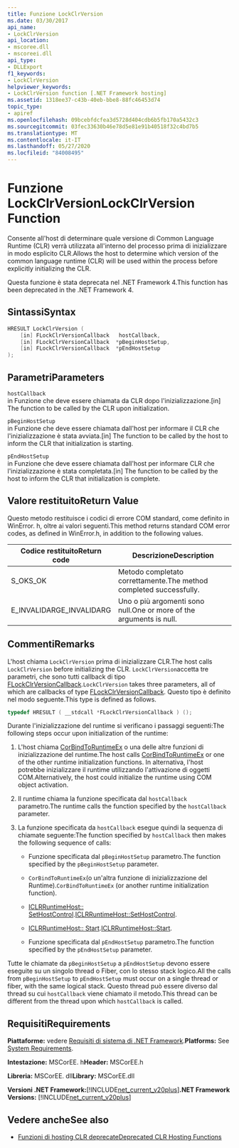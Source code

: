 ```yaml
---
title: Funzione LockClrVersion
ms.date: 03/30/2017
api_name:
- LockClrVersion
api_location:
- mscoree.dll
- mscoreei.dll
api_type:
- DLLExport
f1_keywords:
- LockClrVersion
helpviewer_keywords:
- LockClrVersion function [.NET Framework hosting]
ms.assetid: 1318ee37-c43b-40eb-bbe8-88fc46453d74
topic_type:
- apiref
ms.openlocfilehash: 09bcebfdcfea3d5728d404cdb6b5fb170a5432c3
ms.sourcegitcommit: 03fec33630b46e78d5e81e91b40518f32c4bd7b5
ms.translationtype: MT
ms.contentlocale: it-IT
ms.lasthandoff: 05/27/2020
ms.locfileid: "84008495"
---
```

# <a name="lockclrversion-function"></a><span data-ttu-id="ee9f8-102">Funzione LockClrVersion</span><span class="sxs-lookup"><span data-stu-id="ee9f8-102">LockClrVersion Function</span></span>
<span data-ttu-id="ee9f8-103">Consente all'host di determinare quale versione di Common Language Runtime (CLR) verrà utilizzata all'interno del processo prima di inizializzare in modo esplicito CLR.</span><span class="sxs-lookup"><span data-stu-id="ee9f8-103">Allows the host to determine which version of the common language runtime (CLR) will be used within the process before explicitly initializing the CLR.</span></span>  
  
 <span data-ttu-id="ee9f8-104">Questa funzione è stata deprecata nel .NET Framework 4.</span><span class="sxs-lookup"><span data-stu-id="ee9f8-104">This function has been deprecated in the .NET Framework 4.</span></span>  
  
## <a name="syntax"></a><span data-ttu-id="ee9f8-105">Sintassi</span><span class="sxs-lookup"><span data-stu-id="ee9f8-105">Syntax</span></span>  
  
```cpp  
HRESULT LockClrVersion (  
    [in] FLockClrVersionCallback   hostCallback,  
    [in] FLockClrVersionCallback  *pBeginHostSetup,  
    [in] FLockClrVersionCallback  *pEndHostSetup  
);  
```  
  
## <a name="parameters"></a><span data-ttu-id="ee9f8-106">Parametri</span><span class="sxs-lookup"><span data-stu-id="ee9f8-106">Parameters</span></span>  
 `hostCallback`  
 <span data-ttu-id="ee9f8-107">in Funzione che deve essere chiamata da CLR dopo l'inizializzazione.</span><span class="sxs-lookup"><span data-stu-id="ee9f8-107">[in] The function to be called by the CLR upon initialization.</span></span>  
  
 `pBeginHostSetup`  
 <span data-ttu-id="ee9f8-108">in Funzione che deve essere chiamata dall'host per informare il CLR che l'inizializzazione è stata avviata.</span><span class="sxs-lookup"><span data-stu-id="ee9f8-108">[in] The function to be called by the host to inform the CLR that initialization is starting.</span></span>  
  
 `pEndHostSetup`  
 <span data-ttu-id="ee9f8-109">in Funzione che deve essere chiamata dall'host per informare CLR che l'inizializzazione è stata completata.</span><span class="sxs-lookup"><span data-stu-id="ee9f8-109">[in] The function to be called by the host to inform the CLR that initialization is complete.</span></span>  
  
## <a name="return-value"></a><span data-ttu-id="ee9f8-110">Valore restituito</span><span class="sxs-lookup"><span data-stu-id="ee9f8-110">Return Value</span></span>  
 <span data-ttu-id="ee9f8-111">Questo metodo restituisce i codici di errore COM standard, come definito in WinError. h, oltre ai valori seguenti.</span><span class="sxs-lookup"><span data-stu-id="ee9f8-111">This method returns standard COM error codes, as defined in WinError.h, in addition to the following values.</span></span>  
  
|<span data-ttu-id="ee9f8-112">Codice restituito</span><span class="sxs-lookup"><span data-stu-id="ee9f8-112">Return code</span></span>|<span data-ttu-id="ee9f8-113">Descrizione</span><span class="sxs-lookup"><span data-stu-id="ee9f8-113">Description</span></span>|  
|-----------------|-----------------|  
|<span data-ttu-id="ee9f8-114">S_OK</span><span class="sxs-lookup"><span data-stu-id="ee9f8-114">S_OK</span></span>|<span data-ttu-id="ee9f8-115">Metodo completato correttamente.</span><span class="sxs-lookup"><span data-stu-id="ee9f8-115">The method completed successfully.</span></span>|  
|<span data-ttu-id="ee9f8-116">E_INVALIDARG</span><span class="sxs-lookup"><span data-stu-id="ee9f8-116">E_INVALIDARG</span></span>|<span data-ttu-id="ee9f8-117">Uno o più argomenti sono null.</span><span class="sxs-lookup"><span data-stu-id="ee9f8-117">One or more of the arguments is null.</span></span>|  
  
## <a name="remarks"></a><span data-ttu-id="ee9f8-118">Commenti</span><span class="sxs-lookup"><span data-stu-id="ee9f8-118">Remarks</span></span>  
 <span data-ttu-id="ee9f8-119">L'host chiama `LockClrVersion` prima di inizializzare CLR.</span><span class="sxs-lookup"><span data-stu-id="ee9f8-119">The host calls `LockClrVersion` before initializing the CLR.</span></span> <span data-ttu-id="ee9f8-120">`LockClrVersion`accetta tre parametri, che sono tutti callback di tipo [FLockClrVersionCallback](flockclrversioncallback-function-pointer.md).</span><span class="sxs-lookup"><span data-stu-id="ee9f8-120">`LockClrVersion` takes three parameters, all of which are callbacks of type [FLockClrVersionCallback](flockclrversioncallback-function-pointer.md).</span></span> <span data-ttu-id="ee9f8-121">Questo tipo è definito nel modo seguente.</span><span class="sxs-lookup"><span data-stu-id="ee9f8-121">This type is defined as follows.</span></span>  
  
```cpp  
typedef HRESULT ( __stdcall *FLockClrVersionCallback ) ();  
```  
  
 <span data-ttu-id="ee9f8-122">Durante l'inizializzazione del runtime si verificano i passaggi seguenti:</span><span class="sxs-lookup"><span data-stu-id="ee9f8-122">The following steps occur upon initialization of the runtime:</span></span>  
  
1. <span data-ttu-id="ee9f8-123">L'host chiama [CorBindToRuntimeEx](corbindtoruntimeex-function.md) o una delle altre funzioni di inizializzazione del runtime.</span><span class="sxs-lookup"><span data-stu-id="ee9f8-123">The host calls [CorBindToRuntimeEx](corbindtoruntimeex-function.md) or one of the other runtime initialization functions.</span></span> <span data-ttu-id="ee9f8-124">In alternativa, l'host potrebbe inizializzare il runtime utilizzando l'attivazione di oggetti COM.</span><span class="sxs-lookup"><span data-stu-id="ee9f8-124">Alternatively, the host could initialize the runtime using COM object activation.</span></span>  
  
2. <span data-ttu-id="ee9f8-125">Il runtime chiama la funzione specificata dal `hostCallback` parametro.</span><span class="sxs-lookup"><span data-stu-id="ee9f8-125">The runtime calls the function specified by the `hostCallback` parameter.</span></span>  
  
3. <span data-ttu-id="ee9f8-126">La funzione specificata da `hostCallback` esegue quindi la sequenza di chiamate seguente:</span><span class="sxs-lookup"><span data-stu-id="ee9f8-126">The function specified by `hostCallback` then makes the following sequence of calls:</span></span>  
  
    - <span data-ttu-id="ee9f8-127">Funzione specificata dal `pBeginHostSetup` parametro.</span><span class="sxs-lookup"><span data-stu-id="ee9f8-127">The function specified by the `pBeginHostSetup` parameter.</span></span>  
  
    - <span data-ttu-id="ee9f8-128">`CorBindToRuntimeEx`(o un'altra funzione di inizializzazione del Runtime).</span><span class="sxs-lookup"><span data-stu-id="ee9f8-128">`CorBindToRuntimeEx` (or another runtime initialization function).</span></span>  
  
    - <span data-ttu-id="ee9f8-129">[ICLRRuntimeHost:: SetHostControl](iclrruntimehost-sethostcontrol-method.md).</span><span class="sxs-lookup"><span data-stu-id="ee9f8-129">[ICLRRuntimeHost::SetHostControl](iclrruntimehost-sethostcontrol-method.md).</span></span>  
  
    - <span data-ttu-id="ee9f8-130">[ICLRRuntimeHost:: Start](iclrruntimehost-start-method.md).</span><span class="sxs-lookup"><span data-stu-id="ee9f8-130">[ICLRRuntimeHost::Start](iclrruntimehost-start-method.md).</span></span>  
  
    - <span data-ttu-id="ee9f8-131">Funzione specificata dal `pEndHostSetup` parametro.</span><span class="sxs-lookup"><span data-stu-id="ee9f8-131">The function specified by the `pEndHostSetup` parameter.</span></span>  
  
 <span data-ttu-id="ee9f8-132">Tutte le chiamate da `pBeginHostSetup` a `pEndHostSetup` devono essere eseguite su un singolo thread o Fiber, con lo stesso stack logico.</span><span class="sxs-lookup"><span data-stu-id="ee9f8-132">All the calls from `pBeginHostSetup` to `pEndHostSetup` must occur on a single thread or fiber, with the same logical stack.</span></span> <span data-ttu-id="ee9f8-133">Questo thread può essere diverso dal thread su cui `hostCallback` viene chiamato il metodo.</span><span class="sxs-lookup"><span data-stu-id="ee9f8-133">This thread can be different from the thread upon which `hostCallback` is called.</span></span>  
  
## <a name="requirements"></a><span data-ttu-id="ee9f8-134">Requisiti</span><span class="sxs-lookup"><span data-stu-id="ee9f8-134">Requirements</span></span>  
 <span data-ttu-id="ee9f8-135">**Piattaforme:** vedere [Requisiti di sistema di .NET Framework](../../get-started/system-requirements.md).</span><span class="sxs-lookup"><span data-stu-id="ee9f8-135">**Platforms:** See [System Requirements](../../get-started/system-requirements.md).</span></span>  
  
 <span data-ttu-id="ee9f8-136">**Intestazione:** MSCorEE. h</span><span class="sxs-lookup"><span data-stu-id="ee9f8-136">**Header:** MSCorEE.h</span></span>  
  
 <span data-ttu-id="ee9f8-137">**Libreria:** MSCorEE. dll</span><span class="sxs-lookup"><span data-stu-id="ee9f8-137">**Library:** MSCorEE.dll</span></span>  
  
 <span data-ttu-id="ee9f8-138">**Versioni .NET Framework:**[!INCLUDE[net_current_v20plus](../../../../includes/net-current-v20plus-md.md)]</span><span class="sxs-lookup"><span data-stu-id="ee9f8-138">**.NET Framework Versions:** [!INCLUDE[net_current_v20plus](../../../../includes/net-current-v20plus-md.md)]</span></span>  
  
## <a name="see-also"></a><span data-ttu-id="ee9f8-139">Vedere anche</span><span class="sxs-lookup"><span data-stu-id="ee9f8-139">See also</span></span>

- [<span data-ttu-id="ee9f8-140">Funzioni di hosting CLR deprecate</span><span class="sxs-lookup"><span data-stu-id="ee9f8-140">Deprecated CLR Hosting Functions</span></span>](deprecated-clr-hosting-functions.md)
